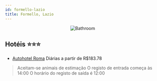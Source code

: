 ```yaml
---
id: formello-lazio
title: Formello, Lazio
---
```


<center><img src="https://i.travelapi.com/hotels/22000000/21940000/21932300/21932210/05bc3d8c_z.jpg" alt="Bathroom" /></center>


## Hotéis ⭐️⭐️⭐️

-    [Autohotel Roma](https://www.hurb.com/aud/https://www.hurb.com/hoteis/formello/autohotel-roma-JNP-JP01459R?cmp=18055) Diárias a partir de R$183.78
   > Aceitam-se animais de estimação    O registo de entrada começa às 14:00  O horário do registo de saída é 12:00
